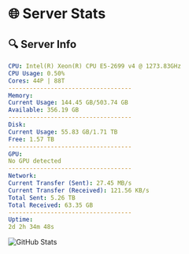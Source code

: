 # 🌐 Server Stats
## 🔍 Server Info
```yaml
CPU: Intel(R) Xeon(R) CPU E5-2699 v4 @ 1273.83GHz
CPU Usage: 0.50%
Cores: 44P | 88T
-----------------------------------
Memory:
Current Usage: 144.45 GB/503.74 GB
Available: 356.19 GB
-----------------------------------
Disk:
Current Usage: 55.83 GB/1.71 TB
Free: 1.57 TB
-----------------------------------
GPU:
No GPU detected
-----------------------------------
Network:
Current Transfer (Sent): 27.45 MB/s
Current Transfer (Received): 121.56 KB/s
Total Sent: 5.26 TB
Total Received: 63.35 GB
-----------------------------------
Uptime:
2d 2h 34m 48s
```
![GitHub Stats](https://img.shields.io/badge/Updated-2025-03-09_23:57:37-blue)